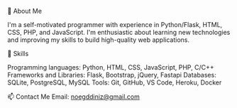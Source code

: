 🚀 About Me

I'm a self-motivated programmer with experience in Python/Flask, HTML, CSS, PHP, and JavaScript. I'm enthusiastic about learning new technologies and improving my skills to build high-quality web applications.

🔭 Skills

Programming languages: Python, HTML, CSS, JavaScript, PHP, C/C++
Frameworks and Libraries: Flask, Bootstrap, jQuery, Fastapi
Databases: SQLite, PostgreSQL, MySQL
Tools: Git, GitHub, VS Code, Heroku, Docker

📫 Contact Me
Email: noegddiniz@gmail.com
